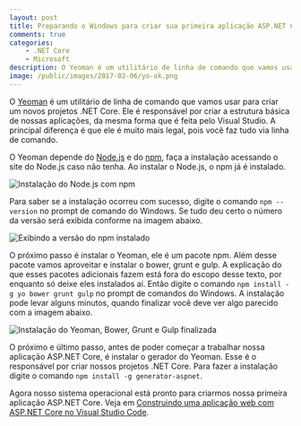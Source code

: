 ```yaml
---
layout: post
title: Preparando o Windows para criar sua primeira aplicação ASP.NET Core com Visual Studio Code
comments: true
categories: 
    - .NET Core
    - Microsoft
description: O Yeoman é um utilitário de linha de comando que vamos usar para criar um novos projetos .NET Core. Ele é responsável por criar a estrutura básica de nossas aplicações, da mesma forma que é feita pelo Visual Studio. A principal diferença é que ele é muito mais legal, pois você faz tudo via linha de comando.
image: /public/images/2017-02-06/yo-ok.png
---
```


O [Yeoman](http://yeoman.io/) é um utilitário de linha de comando que vamos usar para criar um novos projetos .NET Core. Ele é responsável por criar a estrutura básica de nossas aplicações, da mesma forma que é feita pelo Visual Studio. A principal diferença é que ele é muito mais legal, pois você faz tudo via linha de comando.

O Yeoman depende do [Node.js](https://nodejs.org) e do [npm](https://www.npmjs.com/), faça a instalação acessando o site do Node.js caso não tenha. Ao instalar o Node.js, o npm já é instalado. 

![Instalação do Node.js com npm]({{site.baseurl}}/public/images/2017-02-06/nodejs.png)

Para saber se a instalação ocorreu com sucesso, digite o comando `npm --version` no prompt de comando do Windows. Se tudo deu certo o número da versão será exibida conforme na imagem abaixo.

![Exibindo a versão do npm instalado]({{site.baseurl}}/public/images/2017-02-06/npm-ok.png)

O próximo passo é instalar o Yeoman, ele é um pacote npm. Além desse pacote vamos aproveitar e instalar o bower, grunt e gulp. A explicação do que esses pacotes adicionais fazem está fora do escopo desse texto, por enquanto só deixe eles instalados aí. Então digite o comando `npm install -g yo bower grunt gulp` no prompt de comandos do Windows. A instalação pode levar alguns minutos, quando finalizar você deve ver algo parecido com a imagem abaixo.

![Instalação do Yeoman, Bower, Grunt e Gulp finalizada]({{site.baseurl}}/public/images/2017-02-06/yo-ok.png)

O próximo e último passo, antes de poder começar a trabalhar nossa aplicação ASP.NET Core, é instalar o gerador do Yeoman. Esse é o responsável por criar nossos projetos .NET Core. Para fazer a instalação digite o comando `npm install -g generator-aspnet`.

Agora nosso sistema operacional está pronto para criarmos nossa primeira aplicação ASP.NET Core. Veja em [Construindo uma aplicação web com ASP.NET Core no Visual Studio Code]({{site.baseurl}}/construindo-uma-aplicacao-web-com-asp-net-core-no-visual-studio-code).
